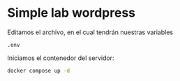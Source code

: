# Simple lab wordpress

Editamos el archivo, en el cual tendrán nuestras variables

```
.env
```


Iniciamos el contenedor del servidor:

```sh
docker compose up -d
```
